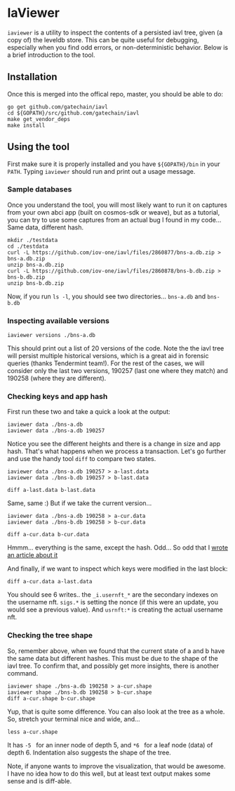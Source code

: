 # IaViewer

`iaviewer` is a utility to inspect the contents of a persisted iavl tree, given (a copy of) the leveldb store.
This can be quite useful for debugging, especially when you find odd errors, or non-deterministic behavior.
Below is a brief introduction to the tool.

## Installation

Once this is merged into the offical repo, master, you should be able to do:

```shell
go get github.com/gatechain/iavl
cd ${GOPATH}/src/github.com/gatechain/iavl
make get_vendor_deps
make install
```

## Using the tool

First make sure it is properly installed and you have `${GOPATH}/bin` in your `PATH`.
Typing `iaviewer` should run and print out a usage message.

### Sample databases

Once you understand the tool, you will most likely want to run it on captures from your
own abci app (built on cosmos-sdk or weave), but as a tutorial, you can try to use some
captures from an actual bug I found in my code... Same data, different hash.

```shell
mkdir ./testdata
cd ./testdata
curl -L https://github.com/iov-one/iavl/files/2860877/bns-a.db.zip > bns-a.db.zip
unzip bns-a.db.zip
curl -L https://github.com/iov-one/iavl/files/2860878/bns-b.db.zip > bns-b.db.zip
unzip bns-b.db.zip
```

Now, if you run `ls -l`, you should see two directories... `bns-a.db` and `bns-b.db`

### Inspecting available versions

```shell
iaviewer versions ./bns-a.db
```

This should print out a list of 20 versions of the code. Note the the iavl tree will persist multiple
historical versions, which is a great aid in forensic queries (thanks Tendermint team!). For the rest
of the cases, we will consider only the last two versions, 190257 (last one where they match) and 190258
(where they are different).

### Checking keys and app hash

First run these two and take a quick a look at the output:

```shell
iaviewer data ./bns-a.db
iaviewer data ./bns-a.db 190257
```

Notice you see the different heights and there is a change in size and app hash.
That's what happens when we process a transaction. Let's go further and use
the handy tool `diff` to compare two states.

```shell
iaviewer data ./bns-a.db 190257 > a-last.data
iaviewer data ./bns-b.db 190257 > b-last.data

diff a-last.data b-last.data
```

Same, same :)
But if we take the current version...

```shell
iaviewer data ./bns-a.db 190258 > a-cur.data
iaviewer data ./bns-b.db 190258 > b-cur.data

diff a-cur.data b-cur.data
```

Hmmm... everything is the same, except the hash. Odd...
So odd that I [wrote an article about it](https://medium.com/@ethan.frey/tracking-down-a-tendermint-consensus-failure-77f6ff414406)

And finally, if we want to inspect which keys were modified in the last block:

```shell
diff a-cur.data a-last.data
```

You should see 6 writes.. the `_i.usernft_*` are the secondary indexes on the username nft.
`sigs.*` is setting the nonce (if this were an update, you would see a previous value).
And `usrnft:*` is creating the actual username nft.

### Checking the tree shape

So, remember above, when we found that the current state of a and b have the same data
but different hashes. This must be due to the shape of the iavl tree.
To confirm that, and possibly get more insights, there is another command.

```shell
iaviewer shape ./bns-a.db 190258 > a-cur.shape
iaviewer shape ./bns-b.db 190258 > b-cur.shape
diff a-cur.shape b-cur.shape
```

Yup, that is quite some difference. You can also look at the tree as a whole.
So, stretch your terminal nice and wide, and... 

```shell
less a-cur.shape
```

It has `-5 ` for an inner node of depth 5, and `*6 ` for a leaf node (data) of depth 6.
Indentation also suggests the shape of the tree. 

Note, if anyone wants to improve the visualization, that would be awesome.
I have no idea how to do this well, but at least text output makes some
sense and is diff-able.
